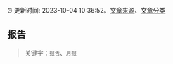 :alarm_clock: 更新时间: 2023-10-04 10:36:52。[文章来源](/README.md)、[文章分类](/TAGS.md)

## 报告


> 关键字：`报告`、`月报`



